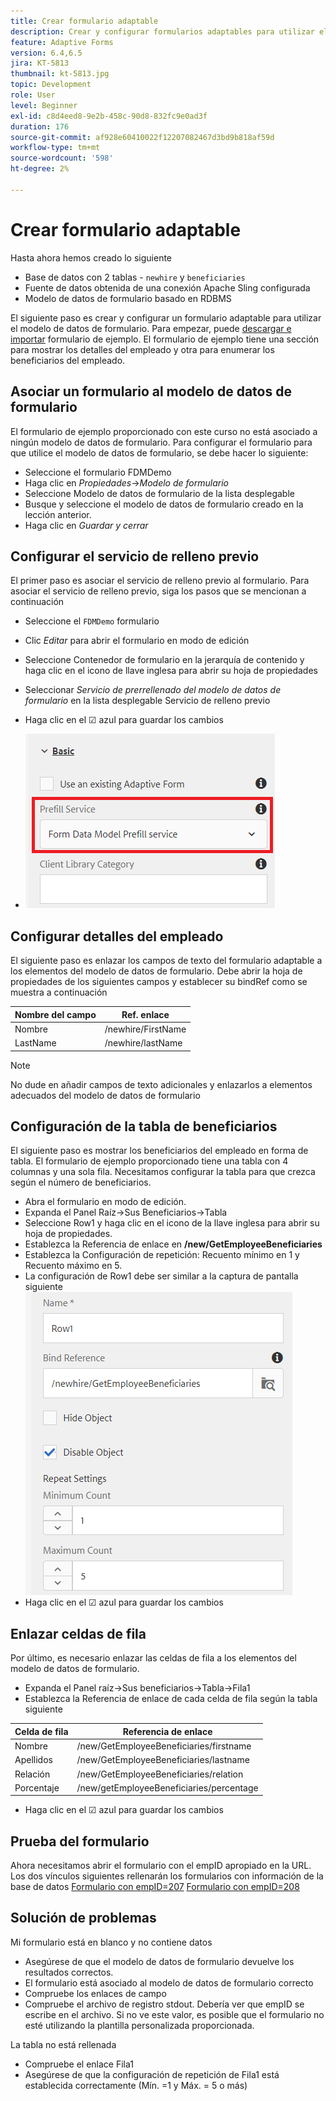 ```yaml
---
title: Crear formulario adaptable
description: Crear y configurar formularios adaptables para utilizar el servicio de rellenado previo del modelo de datos de formulario
feature: Adaptive Forms
version: 6.4,6.5
jira: KT-5813
thumbnail: kt-5813.jpg
topic: Development
role: User
level: Beginner
exl-id: c8d4eed8-9e2b-458c-90d8-832fc9e0ad3f
duration: 176
source-git-commit: af928e60410022f12207082467d3bd9b818af59d
workflow-type: tm+mt
source-wordcount: '598'
ht-degree: 2%

---
```


# Crear formulario adaptable

Hasta ahora hemos creado lo siguiente

* Base de datos con 2 tablas - `newhire` y `beneficiaries`
* Fuente de datos obtenida de una conexión Apache Sling configurada
* Modelo de datos de formulario basado en RDBMS

El siguiente paso es crear y configurar un formulario adaptable para utilizar el modelo de datos de formulario.  Para empezar, puede [descargar e importar](assets/fdm-demo-af.zip) formulario de ejemplo. El formulario de ejemplo tiene una sección para mostrar los detalles del empleado y otra para enumerar los beneficiarios del empleado.

## Asociar un formulario al modelo de datos de formulario

El formulario de ejemplo proporcionado con este curso no está asociado a ningún modelo de datos de formulario. Para configurar el formulario para que utilice el modelo de datos de formulario, se debe hacer lo siguiente:

* Seleccione el formulario FDMDemo
* Haga clic en _Propiedades_->_Modelo de formulario_
* Seleccione Modelo de datos de formulario de la lista desplegable
* Busque y seleccione el modelo de datos de formulario creado en la lección anterior.
* Haga clic en _Guardar y cerrar_

## Configurar el servicio de relleno previo

El primer paso es asociar el servicio de relleno previo al formulario. Para asociar el servicio de relleno previo, siga los pasos que se mencionan a continuación

* Seleccione el `FDMDemo` formulario
* Clic _Editar_ para abrir el formulario en modo de edición
* Seleccione Contenedor de formulario en la jerarquía de contenido y haga clic en el icono de llave inglesa para abrir su hoja de propiedades
* Seleccionar _Servicio de prerrellenado del modelo de datos de formulario_ en la lista desplegable Servicio de relleno previo
* Haga clic en el ☑ azul para guardar los cambios

* ![prefill-service](assets/fdm-prefill.png)

## Configurar detalles del empleado

El siguiente paso es enlazar los campos de texto del formulario adaptable a los elementos del modelo de datos de formulario. Debe abrir la hoja de propiedades de los siguientes campos y establecer su bindRef como se muestra a continuación


| Nombre del campo | Ref. enlace |
|------------|--------------------|
| Nombre | /newhire/FirstName |
| LastName | /newhire/lastName |

>[!NOTE]
>
>No dude en añadir campos de texto adicionales y enlazarlos a elementos adecuados del modelo de datos de formulario

## Configuración de la tabla de beneficiarios

El siguiente paso es mostrar los beneficiarios del empleado en forma de tabla. El formulario de ejemplo proporcionado tiene una tabla con 4 columnas y una sola fila. Necesitamos configurar la tabla para que crezca según el número de beneficiarios.

* Abra el formulario en modo de edición.
* Expanda el Panel Raíz->Sus Beneficiarios->Tabla
* Seleccione Row1 y haga clic en el icono de la llave inglesa para abrir su hoja de propiedades.
* Establezca la Referencia de enlace en **/new/GetEmployeeBeneficiaries**
* Establezca la Configuración de repetición: Recuento mínimo en 1 y Recuento máximo en 5.
* La configuración de Row1 debe ser similar a la captura de pantalla siguiente
  ![row-configure](assets/configure-row.PNG)
* Haga clic en el ☑ azul para guardar los cambios

## Enlazar celdas de fila

Por último, es necesario enlazar las celdas de fila a los elementos del modelo de datos de formulario.

* Expanda el Panel raíz->Sus beneficiarios->Tabla->Fila1
* Establezca la Referencia de enlace de cada celda de fila según la tabla siguiente

| Celda de fila | Referencia de enlace |
|------------|----------------------------------------------|
| Nombre | /new/GetEmployeeBeneficiaries/firstname |
| Apellidos | /new/GetEmployeeBeneficiaries/lastname |
| Relación | /new/GetEmployeeBeneficiaries/relation |
| Porcentaje | /new/getEmployeeBeneficiaries/percentage |

* Haga clic en el ☑ azul para guardar los cambios

## Prueba del formulario

Ahora necesitamos abrir el formulario con el empID apropiado en la URL. Los dos vínculos siguientes rellenarán los formularios con información de la base de datos
[Formulario con empID=207](http://localhost:4502/content/dam/formsanddocuments/fdmdemo/jcr:content?wcmmode=disabled&amp;empID=207)
[Formulario con empID=208](http://localhost:4502/content/dam/formsanddocuments/fdmdemo/jcr:content?wcmmode=disabled&amp;empID=208)

## Solución de problemas

Mi formulario está en blanco y no contiene datos

* Asegúrese de que el modelo de datos de formulario devuelve los resultados correctos.
* El formulario está asociado al modelo de datos de formulario correcto
* Compruebe los enlaces de campo
* Compruebe el archivo de registro stdout. Debería ver que empID se escribe en el archivo. Si no ve este valor, es posible que el formulario no esté utilizando la plantilla personalizada proporcionada.

La tabla no está rellenada

* Compruebe el enlace Fila1
* Asegúrese de que la configuración de repetición de Fila1 está establecida correctamente (Mín. =1 y Máx. = 5 o más)
